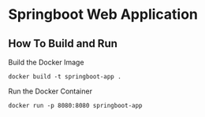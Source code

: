 # Springboot Web Application

## How To Build and Run
Build the Docker Image
```
docker build -t springboot-app .
```

Run the Docker Container
```
docker run -p 8080:8080 springboot-app
```